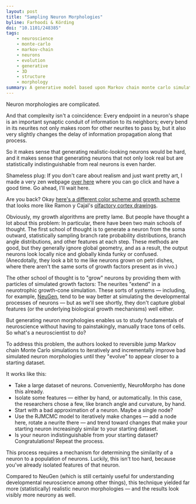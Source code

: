 ```yaml
---
layout: post
title: "Sampling Neuron Morphologies"
byline: Farhoodi & Körding
doi: "10.1101/248385"
tags:
    - neuroscience
    - monte-carlo
    - markov-chain
    - neurons
    - evolution
    - generative
    - 3D
    - structure
    - morphology
summary: A generative model based upon Markov chain monte carlo simulations creates realistic neuron morphologies.
---
```


Neuron morphologies are complicated.

And that complexity isn't a coincidence: Every endpoint in a neuron's shape is an important synaptic conduit of information to its neighbors; every bend in its neurites not only makes room for other neurites to pass by, but it also very slightly changes the delay of information propagation along that process.

So it makes sense that generating realistic-looking neurons would be hard, and it makes sense that generating neurons that not only look real but are statistically indistinguishable from real neurons is even harder.

Shameless plug: If you don't care about realism and just want pretty art, I made a very zen webpage [over here](http://jordan.matelsky.com/sketch/neurite/) where you can go click and have a good time. Go ahead, I'll wait here.

Are you back? Okay [here's a different color scheme and growth scheme](http://jordan.matelsky.com/sketch/neurite/ramonycajal/) that looks more like Ramon y Cajal's [olfactory cortex drawings](https://www.researchgate.net/figure/Olfactory-cortex-A-Original-Cajal-drawing-showing-the-olfactory-cortex-layers-Ramon-y_fig11_264083402).

Obviously, my growth algorithms are pretty lame. But people have thought a lot about this problem: In particular, there have been two main schools of thought. The first school of thought is to generate a neuron from the soma outward, statistically sampling branch rate probability distributions, branch angle distributions, and other features at each step. These methods are good, but they generally ignore global geometry, and as a result, the output neurons look locally nice and globally kinda funky or confused. (Anecdotally, they look a bit to me like neurons grown on petri dishes, where there aren't the same sorts of growth factors present as in vivo.)

The other school of thought is to "grow" neurons by providing them with particles of simulated growth factors: The neurites "extend" in a neurotrophic growth-cone simulation. These sorts of systems — including, for example, [NeuGen](https://www.sciencedirect.com/science/article/pii/S0925231206001135), tend to be way better at simulating the developmental processes of neurons — but as we'll see shortly, they don't capture global features (or the underlying biological growth mechanisms) well either.

But generating neuron morphologies enables us to study fundamentals of neuroscience without having to painstakingly, manually trace tons of cells. So what's a neuroscientist to do?

To address this problem, the authors looked to reversible jump Markov chain Monte Carlo simulations to iteratively and incrementally improve bad simulated neuron morphologies until they "evolve" to appear closer to a starting dataset.

It works like this:

- Take a large dataset of neurons. Conveniently, NeuroMorpho has done this already.
- Isolate some features — either by hand, or automatically. In this case, the researchers chose a few, like branch angle and curvature, by hand.
- Start with a bad approximation of a neuron. Maybe a single node?
- Use the RJMCMC model to iteratively make changes — add a node here, rotate a neurite there — and trend toward changes that make your starting neuron increasingly similar to your starting dataset.
- Is your neuron indistinguishable from your starting dataset? Congratulations! Repeat the process.

This process requires a mechanism for determining the similarity of a neuron to a population of neurons. Luckily, this isn't too hard, because you've already isolated features of that neuron.

Compared to NeuGen (which is still certainly useful for understanding developmental neuroscience among other things), this technique yielded far more (statistically) realistic neuron morphologies — and the results look visibly more neurony as well.
